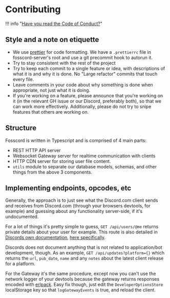 # Contributing

!!! info "[Have you read the Code of Conduct?](conduct.md)"

## Style and a note on etiquette

-   We use [prettier](https://www.npmjs.com/package/prettier) for code formatting. We have a `.prettierrc` file in fosscord-server's root
    and use a git precommit hook to autorun it.
-   Try to stay consistent with the rest of the project
-   Try to keep each commit to a single feature or idea, with descriptions of what it is and why it is done. No "Large refactor" commits that touch every file.
-   Leave comments in your code about why something is done when appropriate, not just what it is doing.
-   If you're working on a feature, please announce that you're working on it (in the relevant GH issue or our Discord, preferably both), so that we can work more effectively.
    Additionally, please do not try to snipe features that others are working on.

## Structure

Fosscord is written in Typescript and is comprised of 4 main parts:

-   REST HTTP API server
-   Websocket Gateway server for realtime communication with clients
-   HTTP CDN server for storing user file content.
-   `utils` module to separate our database models, schemas, and other things from the above 3 components.

## Implementing endpoints, opcodes, etc

Generally, the approach is to just see what the Discord.com client sends and receives from Discord.com (through your browsers devtools, for example)
and guessing about any functionality server-side, if it's undocumented.

For a lot of things it's pretty simple to guess, `GET /api/users/@me` returns private details about your user for example.
This route is also detailed in [Discords own documentation](https://discord.com/developers/), [here specifically](https://discord.com/developers/docs/resources/user#get-current-user).

Discords does not document anything that is not related to application/bot development, though.
As an example, `GET /api/updates?platform={}` which returns the `url`, `pub_date`, `name` and any `notes` about the latest client release for a platform.

For the Gateway it's the same procedure, except now you can't use the network logger of your devtools
because the gateway returns responses encoded with [erlpack](https://github.com/discord/erlpack).
Easy fix though, just edit the `DeveloperOptionsStore` localStorage key so that `logGatewayEvents` is true, and reload the client.
